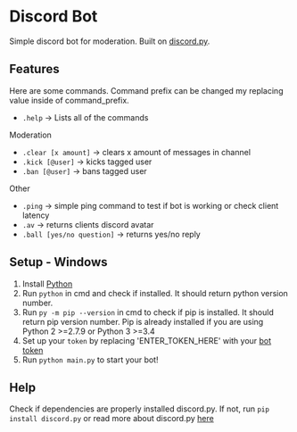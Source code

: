 # Discord Bot
Simple discord bot for moderation. Built on [discord.py](https://pypi.org/project/discord.py/).

## Features
Here are some commands. Command prefix can be changed my replacing value inside of command_prefix.

- `.help` -> Lists all of the commands

Moderation
- `.clear [x amount]` -> clears x amount of messages in channel
- `.kick [@user]` -> kicks tagged user 
- `.ban [@user]` -> bans tagged user 

Other
- `.ping` -> simple ping command to test if bot is working or check client latency
- `.av` -> returns clients discord avatar
- `.ball [yes/no question]` -> returns yes/no reply

## Setup - Windows
1. Install [Python](https://www.python.org/)
2. Run `python` in cmd and check if installed. It should return python version number.
3. Run `py -m pip --version` in cmd to check if pip is installed. It should return pip version number. Pip is already installed if you are using Python 2 >=2.7.9 or Python 3 >=3.4
4. Set up your `token` by replacing 'ENTER_TOKEN_HERE' with your [bot token](https://discord.com/developers/applications)
5. Run `python main.py` to start your bot!

## Help
Check if dependencies are properly installed discord.py. If not, run `pip install discord.py` or read more about discord.py [here](https://pypi.org/project/discord.py/)